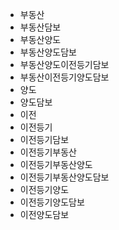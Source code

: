 - 부동산
- 부동산담보
- 부동산양도
- 부동산양도담보
- 부동산양도이전등기담보
- 부동산이전등기양도담보
- 양도
- 양도담보
- 이전
- 이전등기
- 이전등기담보
- 이전등기부동산
- 이전등기부동산양도
- 이전등기부동산양도담보
- 이전등기양도
- 이전등기양도담보
- 이전양도담보






